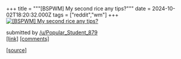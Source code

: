 +++
title = """[BSPWM] My second rice any tips?"""
date = 2024-10-02T18:20:32.000Z
tags = ["reddit","wm"]
+++
[![[BSPWM] My second rice any tips?](https://b.thumbs.redditmedia.com/GQ9yQ6XSLNtqxw24ZGN6WX8p4xHtb8kjkZ6WUdoPnEg.jpg "[BSPWM] My second rice any tips?")](https://www.reddit.com/r/unixporn/comments/1fun5ug/bspwm_my_second_rice_any_tips/)

submitted by [/u/Popular\_Student\_879](https://www.reddit.com/user/Popular_Student_879)  
[\[link\]](https://www.reddit.com/gallery/1fun5ug) [\[comments\]](https://www.reddit.com/r/unixporn/comments/1fun5ug/bspwm_my_second_rice_any_tips/)

[[source]](https://www.reddit.com/r/unixporn/comments/1fun5ug/bspwm_my_second_rice_any_tips/)
